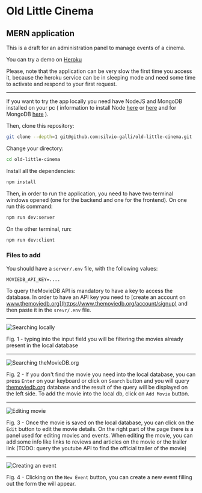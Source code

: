 # Old Little Cinema

## MERN application

This is a draft for an administration panel to manage events of a cinema.

You can try a demo on [Heroku](https://old-little-cinema.herokuapp.com)

Please, note that the application can be very slow the first time you access it, because the heroku service can be in sleeping mode and need some time to activate and respond to your first request.

---

If you want to try the app locally you need have NodeJS and MongoDB installed on your pc ( information to install Node [here](https://nodejs.org/en/download/) or [here](https://github.com/creationix/nvm#installation) and for MongoDB [here](https://docs.mongodb.com/manual/administration/install-community/) ).

Then, clone this repository:

```bash
git clone --depth=1 git@github.com:silvio-galli/old-little-cinema.git
```

Change your directory:

```bash
cd old-little-cinema
```

Install all the dependencies:

```bash
npm install
```

Then, in order to run the application, you need to have two terminal windows opened (one for the backend and one for the frontend).
On one run this command:

```bash
npm run dev:server
```

On the other terminal, run:

```bash
npm run dev:client
```

### Files to add

You should have a `server/.env` file, with the following values:

`MOVIEDB_API_KEY=....`

To query theMovieDB API is mandatory to have a key to access the database. In order to have an API key you need to [create an account on www.themoviedb.org](https://www.themoviedb.org/account/signup) and then paste it in the `srevr/.env` file.

---

![Searching locally](https://user-images.githubusercontent.com/15610747/46479280-06ccdb00-c7ef-11e8-8779-df1322a5397a.png)

Fig. 1 - typing into the input field you will be filtering the movies already present in the local database

---

![Searching theMovieDB.org](https://user-images.githubusercontent.com/15610747/46480785-39c49e00-c7f2-11e8-9e24-3e68e7aa0d86.png)

Fig. 2 - If you don't find the movie you need into the local database, you can press `Enter` on your keyboard or click on `Search` button and you will query [themoviedb.org](http://themoviedb.org) database and the result of the query will be displayed on the left side.
To add the movie into the local db, click on `Add Movie` button.

---

![Editing movie](https://user-images.githubusercontent.com/15610747/46481128-f1f24680-c7f2-11e8-97b7-e4b85d88907a.png)

Fig. 3 - Once the movie is saved on the local database, you can click on the `Edit` button to edit the movie details.
On the right part of the page there is a panel used for editing movies and events.
When editing the movie, you can add some info like links to reviews and articles on the movie or the trailer link (TODO: query the youtube API to find the official trailer of the movie)

---

![Creating an event](https://user-images.githubusercontent.com/15610747/46481446-b441ed80-c7f3-11e8-9e3a-05f0401eb271.png)

Fig. 4 - Clicking on the `New Event` button, you can create a new event filling out the form the will appear.
